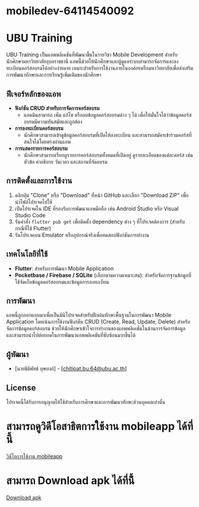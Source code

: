 # mobiledev-64114540092

# UBU Training

UBU Training เป็นแอพพลิเคชันที่พัฒนาขึ้นในรายวิชา Mobile Development สำหรับนักศึกษามหาวิทยาลัยอุบลราชธานี แอพนี้ช่วยให้นักศึกษาและผู้ดูแลระบบสามารถจัดการและลงทะเบียนคอร์สอบรมได้อย่างง่ายดาย เหมาะสำหรับการใช้งานภายในองค์กรหรือมหาวิทยาลัยเพื่อส่งเสริมการพัฒนาทักษะและการเรียนรู้เพิ่มเติมของนักศึกษา

## ฟีเจอร์หลักของแอพ

- **ฟังก์ชัน CRUD สำหรับการจัดการคอร์สอบรม**
  - แอดมินสามารถ เพิ่ม แก้ไข หรือลบข้อมูลคอร์สอบรมต่าง ๆ ได้ เพื่อให้มั่นใจได้ว่าข้อมูลคอร์สอบรมมีความทันสมัยและถูกต้อง
- **การลงทะเบียนคอร์สอบรม**
  - นักศึกษาสามารถเข้าดูข้อมูลคอร์สอบรมที่เปิดให้ลงทะเบียน และสามารถสมัครเข้าร่วมคอร์สที่สนใจได้โดยตรงผ่านแอพ
- **การแสดงรายการคอร์สอบรม**
  - นักศึกษาสามารถเรียกดูรายการคอร์สอบรมทั้งหมดที่เปิดอยู่ ดูรายละเอียดของแต่ละคอร์ส เช่น หัวข้อ คำอธิบาย วันเวลา และสถานที่จัดอบรม

## การติดตั้งและการใช้งาน

1. คลิกปุ่ม "Clone" หรือ "Download" ที่หน้า GitHub และเลือก "Download ZIP" เพื่อนำไฟล์โปรเจคไปใช้
2. เปิดโปรเจคใน IDE ที่รองรับการพัฒนาแอพมือถือ เช่น Android Studio หรือ Visual Studio Code
3. รันคำสั่ง `flutter pub get` เพื่อติดตั้ง dependency ต่าง ๆ ที่โปรเจคต้องการ (สำหรับกรณีที่ใช้ Flutter)
4. รันโปรเจคบน Emulator หรืออุปกรณ์จริงเพื่อทดสอบฟังก์ชันการทำงาน

## เทคโนโลยีที่ใช้

- **Flutter**: สำหรับการพัฒนา Mobile Application
- **Pocketbase / Firebase / SQLite** (เลือกตามความเหมาะสม): สำหรับจัดการฐานข้อมูลที่ใช้จัดเก็บข้อมูลคอร์สอบรมและข้อมูลการลงทะเบียน

## การพัฒนา

แอพนี้ถูกออกแบบมาเพื่อเป็นมินิโปรเจคสำหรับฝึกฝนทักษะพื้นฐานในการพัฒนา Mobile Application โดยเน้นการใช้งานฟังก์ชัน CRUD (Create, Read, Update, Delete) สำหรับจัดการข้อมูลคอร์สอบรม ช่วยให้นักศึกษาเข้าใจการทำงานของแอพพลิเคชันในด้านการจัดการข้อมูล และสามารถนำไปต่อยอดในการพัฒนาแอพพลิเคชันที่ซับซ้อนมากขึ้นได้

## ผู้พัฒนา

- [นายชิติพัทธ์ บุษบงก์] - [chitipat.bu.64@ubu.ac.th]

## License

โปรเจคนี้ได้รับการอนุญาตให้ใช้สำหรับการศึกษาและการพัฒนาทักษะส่วนบุคคลเท่านั้น


# สามารถดูวิดีโอสาธิตการใช้งาน mobileapp ได้ที่นี้
[วิดีโอการใช้งาน mobileapp](https://drive.google.com/file/d/1xS6bp6pLvbhJsej82GuYV9h8dhEwpZBW/view?usp=sharing)<br>

# สามารถ Download apk ได้ที่นี้้
[Download apk](https://drive.usercontent.google.com/download?id=1W1WXLiSsczWB-sapqGfA-dqv-1G2Cgrq&export=download&authuser=0)